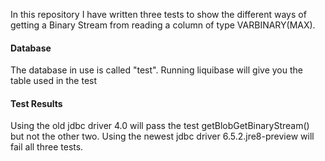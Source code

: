 In this repository I have written three tests to show the different ways of getting a Binary Stream from reading a column of type VARBINARY(MAX).

#### Database
The database in use is called "test". Running liquibase will give you the table used in the test

#### Test Results
Using the old jdbc driver 4.0 will pass the test getBlobGetBinaryStream() but not the other two.
Using the newest jdbc driver 6.5.2.jre8-preview will fail all three tests.